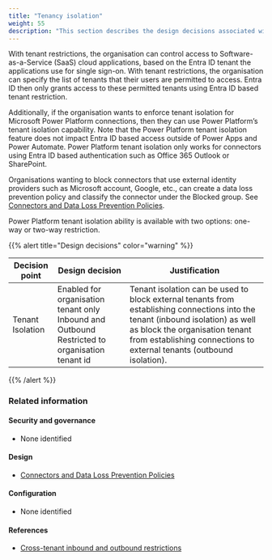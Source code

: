 ```yaml
---
title: "Tenancy isolation"
weight: 55
description: "This section describes the design decisions associated with blocking external tenants from establishing connections into the tenant for system(s) built using ASD's Blueprint for Secure Cloud."
---
```


With tenant restrictions, the organisation can control access to Software-as-a-Service (SaaS) cloud applications, based on the Entra ID tenant the applications use for single sign-on. With tenant restrictions, the organisation can specify the list of tenants that their users are permitted to access. Entra ID then only grants access to these permitted tenants using Entra ID based tenant restriction.

Additionally, if the organisation wants to enforce tenant isolation for Microsoft Power Platform connections, then they can use Power Platform’s tenant isolation capability. Note that the Power Platform tenant isolation feature does not impact Entra ID based access outside of Power Apps and Power Automate. Power Platform tenant isolation only works for connectors using Entra ID based authentication such as Office 365 Outlook or SharePoint.

Organisations wanting to block connectors that use external identity providers such as Microsoft account, Google, etc., can create a data loss prevention policy and classify the connector under the Blocked group. See [Connectors and Data Loss Prevention Policies](/design/shared-services/power-platform/connectors-dlp-policies).

Power Platform tenant isolation ability is available with two options: one-way or two-way restriction.

{{% alert title="Design decisions" color="warning" %}}

| Decision point   | Design decision                                                                                   | Justification                                                                                                                                                                                                                             |
| ---------------- | ------------------------------------------------------------------------------------------------- | ----------------------------------------------------------------------------------------------------------------------------------------------------------------------------------------------------------------------------------------- |
| Tenant Isolation | Enabled for organisation tenant only<br>Inbound and Outbound Restricted to organisation tenant id | Tenant isolation can be used to block external tenants from establishing connections into the tenant (inbound isolation) as well as block the organisation tenant from establishing connections to external tenants (outbound isolation). |

{{% /alert %}}

### Related information

#### Security and governance

- None identified

#### Design

- [Connectors and Data Loss Prevention Policies](/design/shared-services/power-platform/connectors-dlp-policies)

#### Configuration

- None identified

#### References

- [Cross-tenant inbound and outbound restrictions](https://docs.microsoft.com/power-platform/admin/cross-tenant-restrictions)
